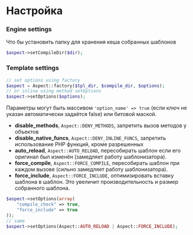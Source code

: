 Настройка
=========

### Engine settings

Что бы установить папку для хранения кеша собранных шаблонов

```php
$aspect->setCompileDir($dir);
```

### Template settings

```php
// set options using factory
$aspect = Aspect::factory($tpl_dir, $compile_dir, $options);
// or inline using method setOptions
$aspect->setOptions($options);
```

Параметры могут быть массивом `'option_name' => true` (если ключ не указан автоматически задаётся false) или битовой маской.

* **disable_methods**, `Aspect::DENY_METHODS`, запретить вызов методов у объектов
* **disable_native_funcs**, `Aspect::DENY_INLINE_FUNCS`, запретить использование PHP функций, кроме разрешенных
* **auto_reload**, `Aspect::AUTO_RELOAD`, пересобирать шаблон если его оригинал был изменён (замедляет работу шаблонизатора).
* **force_compile**, `Aspect::FORCE_COMPILE`, пересобирать шаблон при каждом вызове (сильно замедляет работу шаблонизатора).
* **force_include**, `Aspect::FORCE_INCLUDE`, оптимизировать вставку шаблона в шаблон. Это увеличит производительность и размер собранного шаблона.

```php
$aspect->setOptions(array(
    "compile_check" => true,
    "force_include" => true
));
// same
$aspect->setOptions(Aspect::AUTO_RELOAD | Aspect::FORCE_INCLUDE);
```